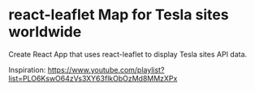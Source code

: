 # react-leaflet Map for Tesla sites worldwide

Create React App that uses react-leaflet to display Tesla sites API data.

Inspiration:
https://www.youtube.com/playlist?list=PLO6KswO64zVs3XY63flkObOzMd8MMzXPx


